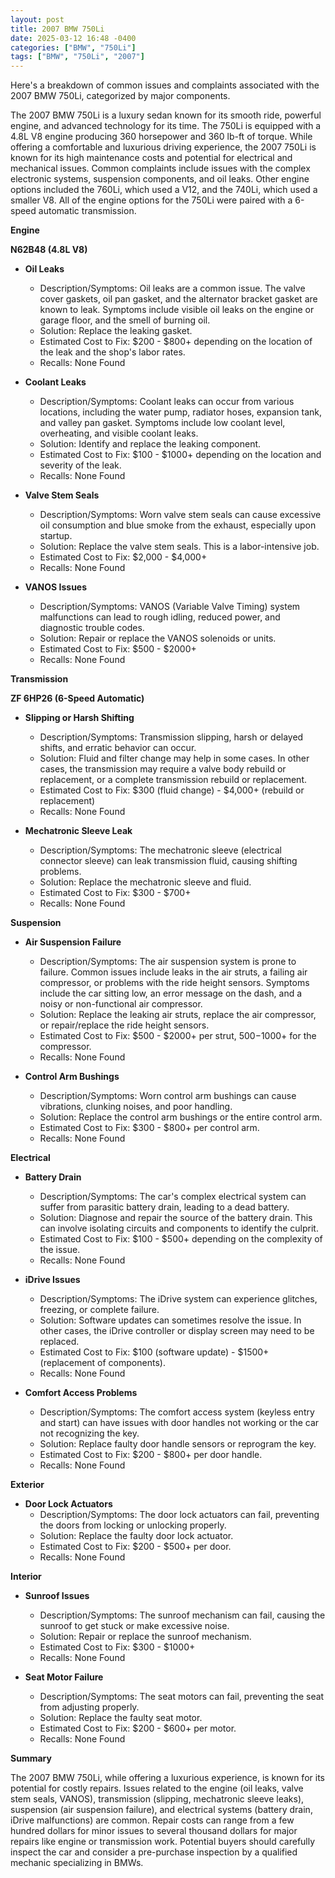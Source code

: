 ```yaml
---
layout: post
title: 2007 BMW 750Li
date: 2025-03-12 16:48 -0400
categories: ["BMW", "750Li"]
tags: ["BMW", "750Li", "2007"]
---
```

Here's a breakdown of common issues and complaints associated with the 2007 BMW 750Li, categorized by major components.

The 2007 BMW 750Li is a luxury sedan known for its smooth ride, powerful engine, and advanced technology for its time. The 750Li is equipped with a 4.8L V8 engine producing 360 horsepower and 360 lb-ft of torque. While offering a comfortable and luxurious driving experience, the 2007 750Li is known for its high maintenance costs and potential for electrical and mechanical issues. Common complaints include issues with the complex electronic systems, suspension components, and oil leaks. Other engine options included the 760Li, which used a V12, and the 740Li, which used a smaller V8. All of the engine options for the 750Li were paired with a 6-speed automatic transmission.

**Engine**

**N62B48 (4.8L V8)**

*   **Oil Leaks**
    *   Description/Symptoms: Oil leaks are a common issue. The valve cover gaskets, oil pan gasket, and the alternator bracket gasket are known to leak. Symptoms include visible oil leaks on the engine or garage floor, and the smell of burning oil.
    *   Solution: Replace the leaking gasket.
    *   Estimated Cost to Fix: $200 - $800+ depending on the location of the leak and the shop's labor rates.
    *   Recalls: None Found

*   **Coolant Leaks**
    *   Description/Symptoms: Coolant leaks can occur from various locations, including the water pump, radiator hoses, expansion tank, and valley pan gasket. Symptoms include low coolant level, overheating, and visible coolant leaks.
    *   Solution: Identify and replace the leaking component.
    *   Estimated Cost to Fix: $100 - $1000+ depending on the location and severity of the leak.
    *   Recalls: None Found

*   **Valve Stem Seals**
    *   Description/Symptoms: Worn valve stem seals can cause excessive oil consumption and blue smoke from the exhaust, especially upon startup.
    *   Solution: Replace the valve stem seals. This is a labor-intensive job.
    *   Estimated Cost to Fix: $2,000 - $4,000+
    *   Recalls: None Found

*   **VANOS Issues**
    *   Description/Symptoms: VANOS (Variable Valve Timing) system malfunctions can lead to rough idling, reduced power, and diagnostic trouble codes.
    *   Solution: Repair or replace the VANOS solenoids or units.
    *   Estimated Cost to Fix: $500 - $2000+
    *   Recalls: None Found

**Transmission**

**ZF 6HP26 (6-Speed Automatic)**

*   **Slipping or Harsh Shifting**
    *   Description/Symptoms: Transmission slipping, harsh or delayed shifts, and erratic behavior can occur.
    *   Solution: Fluid and filter change may help in some cases. In other cases, the transmission may require a valve body rebuild or replacement, or a complete transmission rebuild or replacement.
    *   Estimated Cost to Fix: $300 (fluid change) - $4,000+ (rebuild or replacement)
    *   Recalls: None Found

*   **Mechatronic Sleeve Leak**
    *   Description/Symptoms: The mechatronic sleeve (electrical connector sleeve) can leak transmission fluid, causing shifting problems.
    *   Solution: Replace the mechatronic sleeve and fluid.
    *   Estimated Cost to Fix: $300 - $700+
    *   Recalls: None Found

**Suspension**

*   **Air Suspension Failure**
    *   Description/Symptoms: The air suspension system is prone to failure. Common issues include leaks in the air struts, a failing air compressor, or problems with the ride height sensors. Symptoms include the car sitting low, an error message on the dash, and a noisy or non-functional air compressor.
    *   Solution: Replace the leaking air struts, replace the air compressor, or repair/replace the ride height sensors.
    *   Estimated Cost to Fix: $500 - $2000+ per strut, $500-$1000+ for the compressor.
    *   Recalls: None Found

*   **Control Arm Bushings**
    *   Description/Symptoms: Worn control arm bushings can cause vibrations, clunking noises, and poor handling.
    *   Solution: Replace the control arm bushings or the entire control arm.
    *   Estimated Cost to Fix: $300 - $800+ per control arm.
    *   Recalls: None Found

**Electrical**

*   **Battery Drain**
    *   Description/Symptoms: The car's complex electrical system can suffer from parasitic battery drain, leading to a dead battery.
    *   Solution: Diagnose and repair the source of the battery drain. This can involve isolating circuits and components to identify the culprit.
    *   Estimated Cost to Fix: $100 - $500+ depending on the complexity of the issue.
    *   Recalls: None Found

*   **iDrive Issues**
    *   Description/Symptoms: The iDrive system can experience glitches, freezing, or complete failure.
    *   Solution: Software updates can sometimes resolve the issue. In other cases, the iDrive controller or display screen may need to be replaced.
    *   Estimated Cost to Fix: $100 (software update) - $1500+ (replacement of components).
    *   Recalls: None Found

*   **Comfort Access Problems**
    *   Description/Symptoms: The comfort access system (keyless entry and start) can have issues with door handles not working or the car not recognizing the key.
    *   Solution: Replace faulty door handle sensors or reprogram the key.
    *   Estimated Cost to Fix: $200 - $800+ per door handle.
    *   Recalls: None Found

**Exterior**

*   **Door Lock Actuators**
    *   Description/Symptoms: The door lock actuators can fail, preventing the doors from locking or unlocking properly.
    *   Solution: Replace the faulty door lock actuator.
    *   Estimated Cost to Fix: $200 - $500+ per door.
    *   Recalls: None Found

**Interior**

*   **Sunroof Issues**
    *   Description/Symptoms: The sunroof mechanism can fail, causing the sunroof to get stuck or make excessive noise.
    *   Solution: Repair or replace the sunroof mechanism.
    *   Estimated Cost to Fix: $300 - $1000+
    *   Recalls: None Found

*   **Seat Motor Failure**
    *   Description/Symptoms: The seat motors can fail, preventing the seat from adjusting properly.
    *   Solution: Replace the faulty seat motor.
    *   Estimated Cost to Fix: $200 - $600+ per motor.
    *   Recalls: None Found

**Summary**

The 2007 BMW 750Li, while offering a luxurious experience, is known for its potential for costly repairs. Issues related to the engine (oil leaks, valve stem seals, VANOS), transmission (slipping, mechatronic sleeve leaks), suspension (air suspension failure), and electrical systems (battery drain, iDrive malfunctions) are common. Repair costs can range from a few hundred dollars for minor issues to several thousand dollars for major repairs like engine or transmission work. Potential buyers should carefully inspect the car and consider a pre-purchase inspection by a qualified mechanic specializing in BMWs.

